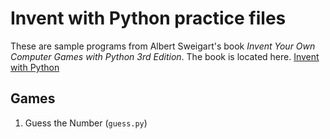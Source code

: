 # Invent with Python practice files

These are sample programs from Albert Sweigart's book *Invent Your Own Computer Games with Python 3rd Edition*. The book is located here. [Invent with Python](http://inventwithpython.com/chapters/)

## Games

1. Guess the Number (`guess.py`)